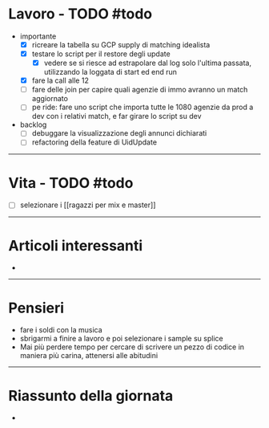 # Lavoro - TODO #todo 
- importante
    - [x] ricreare la tabella su GCP supply di matching idealista
    - [x] testare lo script per il restore degli update
        - [x] vedere se si riesce ad estrapolare dal log solo l'ultima passata, utilizzando la loggata di start ed end run
    - [x] fare la call alle 12
    - [ ] fare delle join per capire quali agenzie di immo avranno un match aggiornato
    - [ ] pe ride: fare uno script che importa tutte le 1080 agenzie da prod a dev con i relativi match, e far girare lo script su dev
- backlog
    - [ ] debuggare la visualizzazione degli annunci dichiarati
    - [ ] refactoring della feature di UidUpdate

---

# Vita - TODO #todo 
- [ ] selezionare i [[ragazzi per mix e master]]

---

# Articoli interessanti
- 

---

# Pensieri
- fare i soldi con la musica
- sbrigarmi a finire a lavoro e poi selezionare i sample su splice
- Mai più perdere tempo per cercare di scrivere un pezzo di codice in maniera più carina, attenersi alle abitudini

---

# Riassunto della giornata
- 